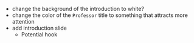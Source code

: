 - change the background of the introduction to white?
- change the color of the `Professor` title to something that attracts more attention
- add introduction slide 
	- Potential hook


